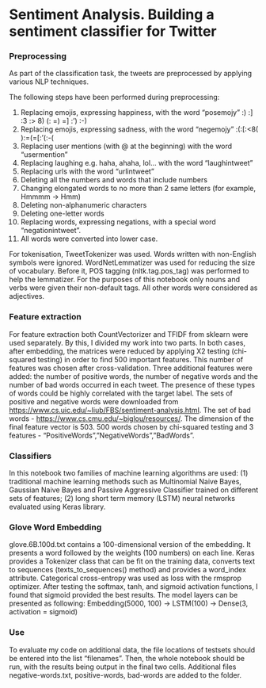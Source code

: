 <meta name="robots" content="noindex">

# Sentiment Analysis. Building a sentiment classifier for Twitter	

### Preprocessing

As part of the classification task, the	tweets are preprocessed by applying various NLP techniques.

The following steps have been performed during preprocessing:
1. Replacing emojis, expressing happiness, with the word “posemojy” :) :] :3 :> 8) (: =) =] :’) :-)
2. Replacing emojis, expressing sadness, with the word “negemojy” :(:[:<8( ):=(=[:’(:-(
3. Replacing user mentions (with @ at the beginning) with the word “usermention” 
4. Replacing laughing e.g. haha, ahaha, lol... with the word “laughintweet”
5. Replacing urls with the word “urlintweet”
6. Deleting all the numbers and words that include numbers
7. Changing elongated words to no more than 2 same letters (for example, Hmmmm -> Hmm) 
8. Deleting non-alphanumeric characters
9. Deleting one-letter words
10. Replacing words, expressing negations, with a special word “negationintweet”.
11. All words were converted into lower case.

For tokenisation, TweetTokenizer was used. Words written with non-English symbols were ignored.
WordNetLemmatizer was used for reducing the size of vocabulary. Before it, POS tagging (nltk.tag.pos_tag) was performed to help the lemmatizer. For the purposes of this notebook only nouns and verbs were given their non-default tags. All other words were considered as adjectives.


### Feature extraction

For feature extraction both CountVectorizer and TFIDF from sklearn were used separately. By this, I divided my work into two parts. In both cases, after embedding, the matrices were reduced by applying Χ2 testing (chi-squared testing) in order to find 500 important features. This number of features was chosen after cross-validation.
Three additional features were added: the number of positive words, the number of negative words and the number of bad words occurred in each tweet. The presence of these types of words could be highly correlated with the target label. The sets of positive and negative words were downloaded from https://www.cs.uic.edu/~liub/FBS/sentiment-analysis.html. The set of bad words - https://www.cs.cmu.edu/~biglou/resources/. The dimension of the final feature vector is 503. 500 words chosen by chi-squared testing and 3 features - “PositiveWords”,”NegativeWords”,”BadWords”.


### Classifiers

In this notebook two families of machine learning algorithms are used: (1) traditional machine learning methods such as Multinomial Naive Bayes, Gaussian Naive Bayes and Passive Aggressive Classifier trained on different sets of features; (2) long short term memory (LSTM) neural networks evaluated using Keras library.

### Glove Word Embedding

glove.6B.100d.txt contains a 100-dimensional version of the embedding. It presents a word followed by the weights (100 numbers) on each line. Keras provides a Tokenizer class that can be fit on the training data, converts text to sequences (texts_to_sequences() method) and provides
a word_index attribute.
Categorical cross-entropy was used as loss with the rmsprop optimizer. After testing the softmax, tanh, and sigmoid activation functions, I found that sigmoid provided the best results.
The model layers can be presented as following:
Embedding(5000, 100) -> LSTM(100) -> Dense(3, activation = sigmoid)

### Use

To evaluate my code on additional data, the file locations of testsets should be entered into the list “filenames”. Then, the whole notebook should be run, with the results being output in the final two cells.
Additional files negative-words.txt, positive-words, bad-words are added to the folder. 

